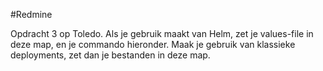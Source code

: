 #Redmine

Opdracht 3 op Toledo. Als je gebruik maakt van Helm, zet je values-file in deze map, en je commando hieronder. Maak je gebruik van klassieke deployments, zet dan je bestanden in deze map.
